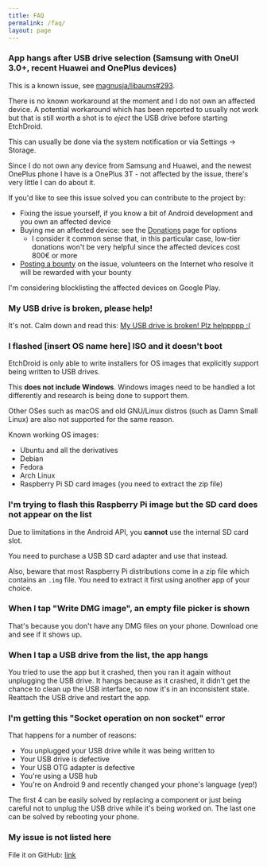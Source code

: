 ```yaml
---
title: FAQ
permalink: /faq/
layout: page
---
```


### App hangs after USB drive selection (Samsung with OneUI 3.0+, recent Huawei and OnePlus devices)

This is a known issue, see [magnusja/libaums#293](https://github.com/magnusja/libaums/issues/293).

There is no known workaround at the moment and I do not own an affected device. A potential workaround which has been reported to
usually not work but that is still worth a shot is to *eject* the USB drive before starting EtchDroid.

This can usually be done via the system notification or via Settings → Storage.

Since I do not own any device from Samsung and Huawei, and the newest OnePlus phone I have is a OnePlus 3T - not affected by the issue,
there's very little I can do about it.

If you'd like to see this issue solved you can contribute to the project by:

- Fixing the issue yourself, if you know a bit of Android development and you own an affected device
- Buying me an affected device: see the [Donations](/donate) page for options
  - I consider it common sense that, in this particular case, low-tier donations won't be very helpful since the affected devices cost 800€ or more
- [Posting a bounty](https://www.bountysource.com/issues/96551438-does-not-work-on-samsung-s20-oneui-3-0-android-11) on the issue, volunteers 
  on the Internet who resolve it will be rewarded with your bounty

I'm considering blocklisting the affected devices on Google Play.

### My USB drive is broken, please help!

It's not. Calm down and read this: [My USB drive is broken! Plz helppppp :(](/broken_usb/)

### I flashed [insert OS name here] ISO and it doesn't boot

EtchDroid is only able to write installers for OS images that explicitly support being written to USB drives.

This **does not include Windows**. Windows images need to be handled a lot differently and research is being done to support them.

Other OSes such as macOS and old GNU/Linux distros (such as Damn Small Linux) are also not supported for the same reason.

Known working OS images:
- Ubuntu and all the derivatives
- Debian
- Fedora
- Arch Linux
- Raspberry Pi SD card images (you need to extract the zip file)

### I'm trying to flash this Raspberry Pi image but the SD card does not appear on the list

Due to limitations in the Android API, you **cannot** use the internal SD card slot.

You need to purchase a USB SD card adapter and use that instead.

Also, beware that most Raspberry Pi distributions come in a zip file which contains an `.img` file. You need to extract it first using another app of your choice.

### When I tap "Write DMG image", an empty file picker is shown

That's because you don't have any DMG files on your phone. Download one and see if it shows up.

### When I tap a USB drive from the list, the app hangs

You tried to use the app but it crashed, then you ran it again without unplugging the USB drive. It hangs because as it crashed, it didn't get the chance to clean up the USB interface, so now it's in an inconsistent state. Reattach the USB drive and restart the app.

### I'm getting this "Socket operation on non socket" error

That happens for a number of reasons:

- You unplugged your USB drive while it was being written to
- Your USB drive is defective
- Your USB OTG adapter is defective
- You're using a USB hub
- You're on Android 9 and recently changed your phone's language (yep!)

The first 4 can be easily solved by replacing a component or just being careful not to unplug the USB drive while it's being worked on. The last one can be solved by rebooting your phone.

### My issue is not listed here

File it on GitHub: [link](https://github.com/Depau/EtchDroid/issues)
